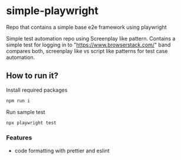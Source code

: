 # simple-playwright

Repo that contains a simple base e2e framework using playwright

Simple test automation repo using Screenplay like pattern. Contains a simple test for logging in to
"https://www.browserstack.com/" band compares both, screenplay like vs script like patterns for test case automation.

## How to run it?

Install required packages

```sh
npm run i
```

Run sample test

```sh
npx playwright test
```

### Features

- code formatting with prettier and eslint
